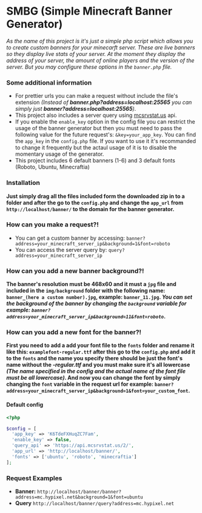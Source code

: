 # SMBG (Simple Minecraft Banner Generator)

*As the name of this project is it's just a simple php script which allows you to create custom banners for your minecarft server. These are live banners so they display live stats of your server. At the moment they display the address of your server, the amount of online players and the version of the server.
But you may configure these options in the `banner.php` file.*

### Some additional information

* For prettier urls you can make a request without include the file's extension _(Instead of __banner.php?address=localhost:25565__ you can simply just __banner?address=localhost:25565__)_.
* This project also includes a server query using [mcsrvstat.us](https://mcsrvstat.us/) api.
* If you enable the `enable_key` option in the config file you can restrict the usage of the banner generator but then you must need to pass the following value for the future request's: `&key=your_app_key`. You can find the `app_key` in the `config.php` file. If you want to use it it's recommanded to change it frequently but the actaul usage of it is to disable the momentary usage of the generator.
* This project includes 6 default banners (1-6) and 3 default fonts (Roboto, Ubuntu, Minecraftia)

### Installation

**Just simply drag all the files included form the downloaded zip in to a folder and after the go to the `config.php` and change the `app_url` from `http://localhost/banner/` to the domain for the banner generator.**

### How can you make a request?!

* You can get a custom banner by accessing: `banner?address=your_minecraft_server_ip&background=1&font=roboto`
* You can access the server query by: `query?address=your_minecraft_server_ip`

### How can you add a new banner background?!

**The banner's resolution must be 468x60 and it must a `jpg` file and included in the `img/background` folder with the following name: `banner_(here a custom number).jpg`, example: `banner_11.jpg`. _You can set the background of the banner by changing the `background` variable for example: `banner?address=your_minecraft_server_ip&background=11&font=roboto`_.**

### How can you add a new font for the banner?!

**First you need to add a add your font file to the `fonts` folder and rename it like this: `examplefont-regular.ttf` after this go to the `config.php` and add it to the `fonts` and the name you specify there should be just the font's name without the _-regular.ttf_ and you must make sure it's all lowercase _(The name specified in the config and the actual name of the font file must be all lowercase)_. And now you can change the font by simply changing the `font` variable in the request url for example: `banner?address=your_minecraft_server_ip&background=1&font=your_custom_font`.**

#### Default config

```php
<?php

$config = [
  'app_key' => 'K6TdeFXHuqZC7Fam',
  'enable_key' => false,
  'query_api' => 'https://api.mcsrvstat.us/2/',
  'app_url' => 'http://localhost/banner/',
  'fonts' => ['ubuntu', 'roboto', 'minecraftia']
];
```

### Request Examples

* __Banner:__ `http://localhost/banner/banner?address=mc.hypixel.net&background=1&font=ubuntu`
* __Query__ `http://localhost/banner/query?address=mc.hypixel.net`